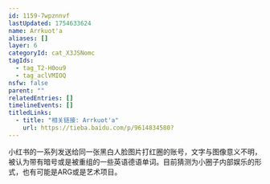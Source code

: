 ```yaml
---
id: 1159-7wpznnvf
lastUpdated: 1754633624
name: Arrkuot'a
aliases: []
layer: 6
categoryId: cat_X3JSNomc
tagIds:
  - tag_T2-H0ou9
  - tag_aclVMIOQ
nsfw: false
parent: ""
relatedEntries: []
timelineEvents: []
titledLinks:
  - title: "相关链接: Arrkuot'a"
    url: https://tieba.baidu.com/p/9614834580?
---
```


小红书的一系列发送给同一张黑白人脸图片打红圈的账号，文字与图像意义不明，被认为带有暗号或是被重组的一些英语德语单词。目前猜测为小圈子内部娱乐的形式，也有可能是ARG或是艺术项目。